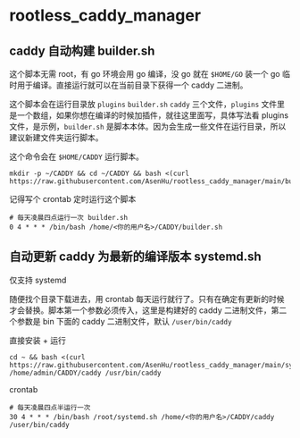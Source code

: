 # rootless_caddy_manager

## caddy 自动构建 builder.sh

这个脚本无需 root，有 go 环境会用 go 编译，没 go 就在 `$HOME/GO` 装一个 go 临时用于编译。直接运行就可以在当前目录下获得一个 caddy 二进制。

这个脚本会在运行目录放 `plugins` `builder.sh` `caddy` 三个文件，`plugins` 文件里是一个数组，如果你想在编译的时候加插件，就往这里面写，具体写法看 plugins 文件，是示例，`builder.sh` 是脚本本体。因为会生成一些文件在运行目录，所以建议新建文件夹运行脚本。

这个命令会在 `$HOME/CADDY` 运行脚本。

```
mkdir -p ~/CADDY && cd ~/CADDY && bash <(curl https://raw.githubusercontent.com/AsenHu/rootless_caddy_manager/main/builder.sh)
```

记得写个 crontab 定时运行这个脚本

```
# 每天凌晨四点运行一次 builder.sh
0 4 * * * /bin/bash /home/<你的用户名>/CADDY/builder.sh
```

## 自动更新 caddy 为最新的编译版本 systemd.sh

仅支持 systemd

随便找个目录下载进去，用 crontab 每天运行就行了。只有在确定有更新的时候才会替换。脚本第一个参数必须传入，这里是构建好的 caddy 二进制文件，第二个参数是 bin 下面的 caddy 二进制文件，默认 `/user/bin/caddy`

直接安装 + 运行

```
cd ~ && bash <(curl https://raw.githubusercontent.com/AsenHu/rootless_caddy_manager/main/systemd.sh) /home/admin/CADDY/caddy /usr/bin/caddy
```

crontab
```
# 每天凌晨四点半运行一次
30 4 * * * /bin/bash /root/systemd.sh /home/<你的用户名>/CADDY/caddy /user/bin/caddy
```

